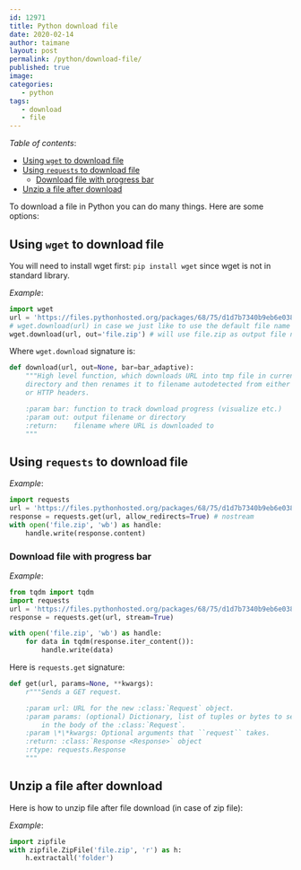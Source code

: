 ```yaml
---
id: 12971
title: Python download file
date: 2020-02-14
author: taimane
layout: post
permalink: /python/download-file/
published: true
image: 
categories: 
   - python
tags:
   - download
   - file   
---
```

_Table of contents_:
- [Using `wget` to download file](#using-wget-to-download-file)
- [Using `requests` to download file](#using-requests-to-download-file)
  - [Download file with progress bar](#download-file-with-progress-bar)
- [Unzip a file after download](#unzip-a-file-after-download)

To download a file in Python you can do many things. Here are some options:

## Using `wget` to download file

You will need to install wget first:
`pip install wget` since wget is not in standard library.

_Example_:
```python
import wget
url = 'https://files.pythonhosted.org/packages/68/75/d1d7b7340b9eb6e0388bf95729e63c410b381eb71fe8875cdfd949d8f9ce/setuptools-45.2.0.zip'
# wget.download(url) in case we just like to use the default file name
wget.download(url, out='file.zip') # will use file.zip as output file name
```

Where `wget.download` signature is:
```python
def download(url, out=None, bar=bar_adaptive):
    """High level function, which downloads URL into tmp file in current
    directory and then renames it to filename autodetected from either URL
    or HTTP headers.

    :param bar: function to track download progress (visualize etc.)
    :param out: output filename or directory
    :return:    filename where URL is downloaded to
    """
```

## Using `requests` to download file

_Example_:
```python
import requests
url = 'https://files.pythonhosted.org/packages/68/75/d1d7b7340b9eb6e0388bf95729e63c410b381eb71fe8875cdfd949d8f9ce/setuptools-45.2.0.zip'
response = requests.get(url, allow_redirects=True) # nostream
with open('file.zip', 'wb') as handle:
    handle.write(response.content)
```

### Download file with progress bar

_Example_:
```python
from tqdm import tqdm
import requests
url = 'https://files.pythonhosted.org/packages/68/75/d1d7b7340b9eb6e0388bf95729e63c410b381eb71fe8875cdfd949d8f9ce/setuptools-45.2.0.zip'
response = requests.get(url, stream=True)

with open('file.zip', 'wb') as handle:
    for data in tqdm(response.iter_content()):
        handle.write(data)
```

Here is `requests.get` signature:
```python
def get(url, params=None, **kwargs):
    r"""Sends a GET request.

    :param url: URL for the new :class:`Request` object.
    :param params: (optional) Dictionary, list of tuples or bytes to send
        in the body of the :class:`Request`.
    :param \*\*kwargs: Optional arguments that ``request`` takes.
    :return: :class:`Response <Response>` object
    :rtype: requests.Response
    """
```
## Unzip a file after download

Here is how to unzip file after file download (in case of zip file):

_Example_:
```python
import zipfile
with zipfile.ZipFile('file.zip', 'r') as h:
    h.extractall('folder')
```